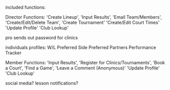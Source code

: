 included functions:


Director Functions:
'Create Lineup',
'Input Results',
'Email Team/Members',
'Create/Edit/Delete Team',
'Create Tournament'
'Create/Edit Court Times'
'Update Profile'
'Club Lookup'

pro sends out password for clinics

individuals profiles:
W/L
Preferred Side
Preferred Partners
Performance Tracker


Member Functions:
'Input Results',
'Register for Clinics/Tournaments',
'Book a Court',
'Find a Game',
'Leave a Comment (Anonymous)'
'Update Profile'
'Club Lookup'

social media?
lesson notifications?
